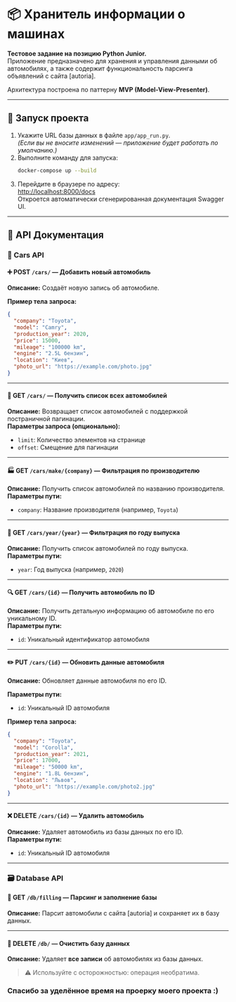 # 📦 Хранитель информации о машинах

**Тестовое задание на позицию Python Junior.**  
Приложение предназначено для хранения и управления данными об автомобилях, а также содержит функциональность парсинга объявлений с сайта [autoria].

Архитектура построена по паттерну **MVP (Model-View-Presenter)**.

---

## 🚀 Запуск проекта

1. Укажите URL базы данных в файле `app/app_run.py`.  
   *(Если вы не вносите изменений — приложение будет работать по умолчанию.)*
2. Выполните команду для запуска:
   ```bash
   docker-compose up --build
   ```
3. Перейдите в браузере по адресу:  
   [http://localhost:8000/docs](http://localhost:8000/docs)  
   Откроется автоматически сгенерированная документация Swagger UI.

---

## 📘 API Документация

### 🔹 Cars API

#### ➕ POST `/cars/` — Добавить новый автомобиль
**Описание:** Создаёт новую запись об автомобиле.

**Пример тела запроса:**
```json
{
  "company": "Toyota",
  "model": "Camry",
  "production_year": 2020,
  "price": 15000,
  "mileage": "100000 km",
  "engine": "2.5L бензин",
  "location": "Киев",
  "photo_url": "https://example.com/photo.jpg"
}
```

---

#### 📄 GET `/cars/` — Получить список всех автомобилей  
**Описание:** Возвращает список автомобилей с поддержкой постраничной пагинации.  
**Параметры запроса (опционально):**
- `limit`: Количество элементов на странице  
- `offset`: Смещение для пагинации

---

#### 🏭 GET `/cars/make/{company}` — Фильтрация по производителю  
**Описание:** Получить список автомобилей по названию производителя.  
**Параметры пути:**
- `company`: Название производителя (например, `Toyota`)

---

#### 📅 GET `/cars/year/{year}` — Фильтрация по году выпуска  
**Описание:** Получить список автомобилей по году выпуска.  
**Параметры пути:**
- `year`: Год выпуска (например, `2020`)

---

#### 🔍 GET `/cars/{id}` — Получить автомобиль по ID  
**Описание:** Получить детальную информацию об автомобиле по его уникальному ID.  
**Параметры пути:**
- `id`: Уникальный идентификатор автомобиля

---

#### ✏️ PUT `/cars/{id}` — Обновить данные автомобиля  
**Описание:** Обновляет данные автомобиля по его ID.

**Параметры пути:**
- `id`: Уникальный ID автомобиля

**Пример тела запроса:**
```json
{
  "company": "Toyota",
  "model": "Corolla",
  "production_year": 2021,
  "price": 17000,
  "mileage": "50000 km",
  "engine": "1.8L бензин",
  "location": "Львов",
  "photo_url": "https://example.com/photo2.jpg"
}
```

---

#### ❌ DELETE `/cars/{id}` — Удалить автомобиль  
**Описание:** Удаляет автомобиль из базы данных по его ID.  
**Параметры пути:**
- `id`: Уникальный ID автомобиля

---

### 🗃️ Database API

#### 🔄 GET `/db/filling` — Парсинг и заполнение базы  
**Описание:** Парсит автомобили с сайта [autoria] и сохраняет их в базу данных.

---

#### 🧹 DELETE `/db/` — Очистить базу данных  
**Описание:** Удаляет **все записи** об автомобилях из базы данных.  
> ⚠️ Используйте с осторожностью: операция необратима.

### Спасибо за уделённое время на проерку моего проекта :) 